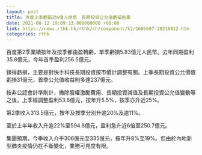 ```yaml
---
layout: post
title: 百度上季虧損近6億人民幣　長期投資公允值虧損拖累
date: 2021-08-12 19:09:13.000000000 +08:00
link: https://news.rthk.hk/rthk/ch/component/k2/1605607-20210812.htm
categories: rthk
---
```


百度第2季業績按年及按季都由盈轉虧，單季虧損5.83億元人民幣。去年同期盈利35.8億元，今年首季盈利256.5億元。

錄得虧損，主要是對快手科技長期投資按市價計調整有關。上季長期投資公允價值虧損31億元，首季公允值收益則多達237億元。

按非公認會計準則計，撇除股權激勵費用、長期投資減值及長期投資公允值變動等之後，上季經調整盈利53.6億元，按年升5.5%，按季亦升近25%。

第2季收入313.5億元，按年及按季分別升逾20%及逾11%。

至於上半年收入升逾22%至594.8億元，盈利急升近6倍至250.7億元。

集團預期，今季收入介乎306億元至335億元，按年升8%至19%。但由於內地新型肺炎疫情仍在不斷變化，業務可見度有限。
